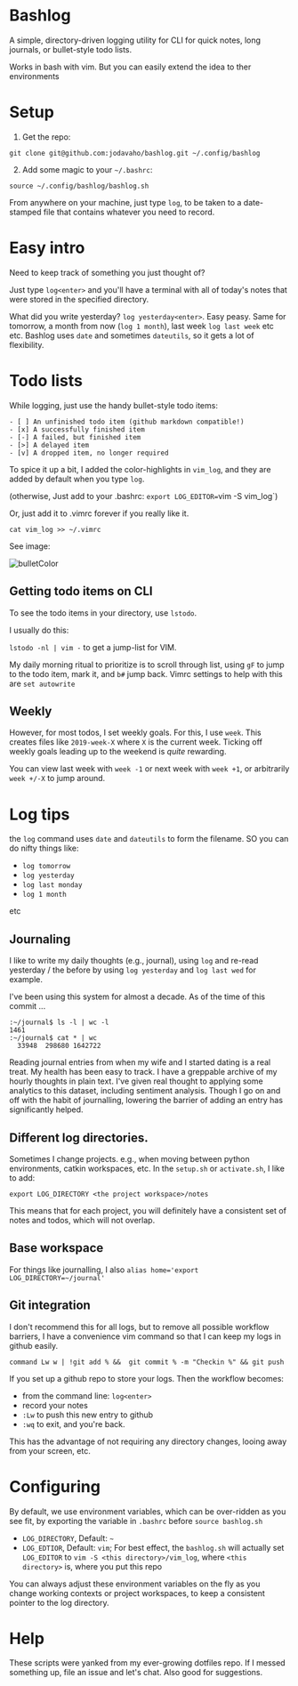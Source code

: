 # Bashlog

A simple, directory-driven logging utility for CLI for quick notes, long journals, or bullet-style todo lists.

Works in bash with vim. But you can easily extend the idea to ther environments

# Setup

1. Get the repo: 

`git clone git@github.com:jodavaho/bashlog.git ~/.config/bashlog`

2. Add some magic to your `~/.bashrc`:

```
source ~/.config/bashlog/bashlog.sh
```

From anywhere on your machine, just type `log`, to be taken to a date-stamped file that contains whatever you need to record. 

# Easy intro

Need to keep track of something you just thought of? 

Just type `log<enter>` and you'll have a terminal with all of today's notes that were stored in the specified directory.

What did you write yesterday? `log yesterday<enter>`. Easy peasy.  Same for tomorrow, a month from now (`log 1 month`), last week `log last week` etc etc. Bashlog uses `date` and sometimes `dateutils`, so it gets a lot of flexibility. 

# Todo lists

While logging, just use the handy bullet-style todo items:

```
- [ ] An unfinished todo item (github markdown compatible!)
- [x] A successfully finished item
- [-] A failed, but finished item
- [>] A delayed item
- [v] A dropped item, no longer required
```

To spice it up a bit, I added the color-highlights in `vim_log`, and they are added by default when you type `log`.

(otherwise, Just add to your .bashrc: `export LOG_EDITOR=`vim -S vim_log`)

Or, just add it to .vimrc forever if you really like it.

```
cat vim_log >> ~/.vimrc
```

See image:

![bulletColor](doc/BulletColor.PNG)

## Getting todo items on CLI

To see the todo items in your directory, use `lstodo`.

I usually do this:

`lstodo -nl | vim -` to get a jump-list for VIM. 

My daily morning ritual to prioritize is to scroll through list, using `gF` to jump to the todo item, mark it, and `b#` jump back. Vimrc settings to help with this are `set autowrite`

## Weekly

However, for most todos, I set weekly goals. For this, I use `week`.
This creates files like `2019-week-X` where `X` is the current week. Ticking off weekly goals leading up to the weekend is *quite* rewarding.

You can view last week with `week -1` or next week with `week +1`, or arbitrarily `week +/-X` to jump around. 


# Log tips

the `log` command uses `date` and `dateutils` to form the filename. SO you can do nifty things like:

- `log tomorrow`
- `log yesterday`
- `log last monday`
- `log 1 month`

etc

## Journaling

I like to write my daily thoughts (e.g., journal), using `log` and re-read yesterday / the before by using `log yesterday` and `log last wed` for example. 

I've been using this system for almost a decade. As of the time of this commit ...

```
:~/journal$ ls -l | wc -l
1461
:~/journal$ cat * | wc
  33948  298680 1642722
```

Reading journal entries from when my wife and I started dating is a real treat.
My health has been easy to track. I have a greppable archive of my hourly
thoughts in plain text. I've given real thought to applying some analytics to
this dataset, including sentiment analysis. Though I go on and off with the
habit of journalling, lowering the barrier of adding an entry has significantly
helped. 

## Different log directories.

Sometimes I change projects. e.g., when moving between python environments, catkin workspaces, etc. In the `setup.sh` or `activate.sh`, I like to add:

```
export LOG_DIRECTORY <the project workspace>/notes
```

This means that for each project, you will definitely have a consistent set of notes and todos, which will not overlap. 

## Base workspace

For things like journalling, I also `alias home='export LOG_DIRECTORY=~/journal'`

## Git integration

I don't recommend this for all logs, but to remove all possible workflow barriers, I have a convenience vim command so that I can keep my logs in github easily. 

`command Lw w | !git add % &&  git commit % -m "Checkin %" && git push`

If you set up a github repo to store your logs. Then the workflow becomes:

- from the command line: `log<enter>`
- record your notes
- `:Lw` to push this new entry to github
- `:wq` to exit, and you're back. 

This has the advantage of not requiring any directory changes, looing away from your screen, etc. 

# Configuring

By default, we use environment variables, which can be over-ridden as you see fit, by exporting the variable in `.bashrc` before `source bashlog.sh`

- `LOG_DIRECTORY`, Default: `~`
- `LOG_EDTIOR`, Default: `vim`; For best effect, the `bashlog.sh` will actually set `LOG_EDITOR` to `vim -S <this directory>/vim_log`, where `<this directory>` is, where you put this repo

You can always adjust these environment variables on the fly as you change working contexts or project workspaces, to keep a consistent pointer to the log directory. 

# Help

These scripts were yanked from my ever-growing dotfiles repo. If I messed something up, file an issue and let's chat. Also good for suggestions. 

